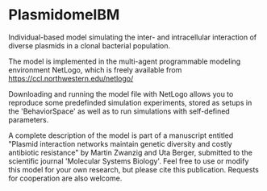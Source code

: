 # PlasmidomeIBM
Individual-based model simulating the inter- and intracellular interaction of diverse plasmids in a clonal bacterial population.

The model is implemented in the multi-agent programmable modeling environment NetLogo, which is freely available from https://ccl.northwestern.edu/netlogo/

Downloading and running the model file with NetLogo allows you to reproduce some predefinded simulation experiments, stored as setups in the 'BehaviorSpace' as well as to run simulations with self-defined parameters.

A complete description of the model is part of a manuscript entitled "Plasmid interaction networks maintain genetic diversity and costly antibiotic resistance" by Martin Zwanzig and Uta Berger, submitted to the scientific journal 'Molecular Systems Biology'. Feel free to use or modify this model for your own research, but please cite this publication. Requests for cooperation are also welcome.
